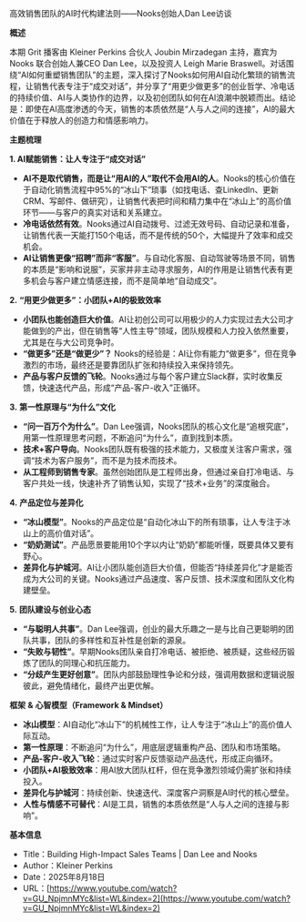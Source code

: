 高效销售团队的AI时代构建法则——Nooks创始人Dan Lee访谈

  

**概述**

  

本期 Grit 播客由 Kleiner Perkins 合伙人 Joubin Mirzadegan 主持，嘉宾为 Nooks 联合创始人兼CEO Dan Lee，以及投资人 Leigh Marie Braswell。对话围绕“AI如何重塑销售团队”的主题，深入探讨了Nooks如何用AI自动化繁琐的销售流程，让销售代表专注于“成交对话”，并分享了“用更少做更多”的创业哲学、冷电话的持续价值、AI与人类协作的边界，以及初创团队如何在AI浪潮中脱颖而出。结论是：即使在AI高度渗透的今天，销售的本质依然是“人与人之间的连接”，AI的最大价值在于释放人的创造力和情感影响力。

  

**主题梳理**

  

**1. AI赋能销售：让人专注于“成交对话”**

- **AI不是取代销售，而是让“用AI的人”取代不会用AI的人**。Nooks的核心价值在于自动化销售流程中95%的“冰山下”琐事（如找电话、查LinkedIn、更新CRM、写邮件、做研究），让销售代表把时间和精力集中在“冰山上”的高价值环节——与客户的真实对话和关系建立。
- **冷电话依然有效**。Nooks通过AI自动拨号、过滤无效号码、自动记录和准备，让销售代表一天能打150个电话，而不是传统的50个，大幅提升了效率和成交机会。
- **AI让销售更像“招聘”而非“客服”**。与自动化客服、自动驾驶等场景不同，销售的本质是“影响和说服”，买家并非主动寻求服务，AI的作用是让销售代表有更多机会与客户建立情感连接，而不是简单地“自动成交”。

  

**2.** **“用更少做更多”：小团队+AI的极致效率**

- **小团队也能创造巨大价值**。AI让初创公司可以用极少的人力实现过去大公司才能做到的产出，但在销售等“人性主导”领域，团队规模和人力投入依然重要，尤其是在与大公司竞争时。
- **“做更多”还是“做更少”？** Nooks的经验是：AI让你有能力“做更多”，但在竞争激烈的市场，最终还是要靠团队扩张和持续投入来保持领先。
- **产品与客户反馈的飞轮**。Nooks通过与每个客户建立Slack群，实时收集反馈，快速迭代产品，形成“产品-客户-收入”正循环。

  

**3.** **第一性原理与“为什么”文化**

- **“问一百万个为什么”**。Dan Lee强调，Nooks团队的核心文化是“追根究底”，用第一性原理思考问题，不断追问“为什么”，直到找到本质。
- **技术+客户导向**。Nooks团队既有极强的技术能力，又极度关注客户需求，强调“技术为客户服务”，而不是为技术而技术。
- **从工程师到销售专家**。虽然创始团队是工程师出身，但通过亲自打冷电话、与客户共处一线，快速补齐了销售认知，实现了“技术+业务”的深度融合。

  

**4.** **产品定位与差异化**

- **“冰山模型”**。Nooks的产品定位是“自动化冰山下的所有琐事，让人专注于冰山上的高价值对话”。
- **“奶奶测试”**。产品愿景要能用10个字以内让“奶奶”都能听懂，既要具体又要有野心。
- **差异化与护城河**。AI让小团队能创造巨大价值，但能否“持续差异化”才是能否成为大公司的关键。Nooks通过产品速度、客户反馈、技术深度和团队文化构建壁垒。

  

**5.** **团队建设与创业心态**

- **“与聪明人共事”**。Dan Lee强调，创业的最大乐趣之一是与比自己更聪明的团队共事，团队的多样性和互补性是创新的源泉。
- **“失败与韧性”**。早期Nooks团队亲自打冷电话、被拒绝、被质疑，这些经历锻炼了团队的同理心和抗压能力。
- **“分歧产生更好创意”**。团队内部鼓励理性争论和分歧，强调用数据和逻辑说服彼此，避免情绪化，最终产出更优解。

  

**框架** **&** **心智模型（Framework & Mindset）**

- **冰山模型**：AI自动化“冰山下”的机械性工作，让人专注于“冰山上”的高价值人际互动。
- **第一性原理**：不断追问“为什么”，用底层逻辑重构产品、团队和市场策略。
- **产品-客户-收入飞轮**：通过实时客户反馈驱动产品迭代，形成正向循环。
- **小团队+AI极致效率**：用AI放大团队杠杆，但在竞争激烈领域仍需扩张和持续投入。
- **差异化与护城河**：持续创新、快速迭代、深度客户洞察是AI时代的核心壁垒。
- **人性与情感不可替代**：AI是工具，销售的本质依然是“人与人之间的连接与影响”。

  

**基本信息**

- Title：Building High-Impact Sales Teams | Dan Lee and Nooks
- Author：Kleiner Perkins
- Date：2025年8月18日
- URL：[https://www.youtube.com/watch?v=GU_NpjmnMYc&list=WL&index=2](https://www.youtube.com/watch?v=GU_NpjmnMYc&list=WL&index=2)